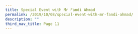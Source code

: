 ```yaml
---
title: Special Event with Mr Fandi Ahmad
permalink: /2019/10/08/special-event-with-mr-fandi-ahmad/
description: ""
third_nav_title: Page 11
---
```

